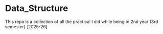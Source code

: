 # Data_Structure
This repo is a collection of all the practical I did while being in 2nd year (3rd semester) [2025-26]
